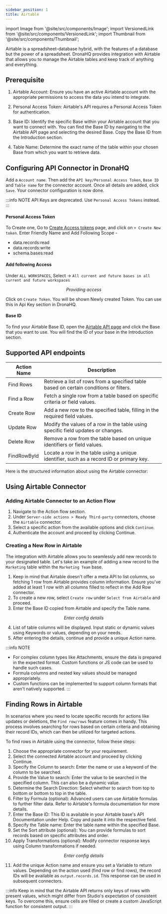 ```yaml
---
sidebar_position: 1
title: Airtable
---
```


import Image from '@site/src/components/Image';
import VersionedLink from '@site/src/components/VersionedLink';
import Thumbnail from '@site/src/components/Thumbnail';

Airtable is a spreadsheet-database hybrid, with the features of a database but the power of a spreadsheet. DronaHQ provides integration with Airtable that allows you to manage the Airtable tables and keep track of anything and everything.


## Prerequisite 

1. Airtable Account: Ensure you have an active Airtable account with the appropriate permissions to access the data you intend to integrate.

2. Personal Access Token: Airtable's API requires a Personal Access Token for authentication. 

3. Base ID: Identify the specific Base within your Airtable account that you want to connect with. You can find the Base ID by navigating to the Airtable API page and selecting the desired Base. Copy the Base ID from the Introduction section.

4. Table Name: Determine the exact name of the table within your chosen Base from which you want to retrieve data.


## Configuring API Connector in DronaHQ

Add a `Account name`. Then add the `API key/Personal Access Token`, `Base ID` and `Table name` for the connector account. Once all details are added, click `Save`. Your connector configuration is now done.


:::info NOTE
API Keys are deprecated. Use `Personal Access Tokens` instead. 
:::

#### Personal Access Token

To Create one, Go to [Create Access tokens](https://airtable.com/login?continue=%2Fcreate%2Ftokens) page, and click on `+ Create New token`. Enter Friendly Name and Add Following Scope -

- data.records:read
- data.records:write
- schema.bases:read


#### Add following Access

Under `ALL WORKSPACES`, Select → `All current and future bases in all current and future workspaces`

<figure>
  <Thumbnail src="/img/reference/connectors/airtable/access.png" alt="Providing access" />
  <figcaption align = "center"><i>Providing access</i></figcaption>
</figure>

Click on `Create Token`. You will be shown Newly created Token. You can use this in Api Key section in DronaHQ.

#### Base ID
 
 To find your Airtable Base ID, open the [Airtable API page](https://airtable.com/developers/web) and click the Base that you want to use.
You will find the ID of your base in the Introduction section.

## Supported API endpoints

| Action Name   | Description                                                                                         |
|---------------|-----------------------------------------------------------------------------------------------------|
| Find Rows     | Retrieve a list of rows from a specified table based on certain conditions or filters.            |
| Find a Row    | Fetch a single row from a table based on specific criteria or field values.                       |
| Create Row    | Add a new row to the specified table, filling in the required field values.                        |
| Update Row    | Modify the values of a row in the table using specific field updates or changes.                   |
| Delete Row    | Remove a row from the table based on unique identifiers or field values.                            |
| FindRowById   | Locate a row in the table using a unique identifier, such as a record ID or primary key.            |

Here is the structured information about using the Airtable connector:

## Using Airtable Connector

### Adding Airtable Connector to an Action Flow

1. Navigate to the Action flow section.
2. Under `Server-side actions > Ready Third-party` connectors, choose the `Airtable` connector.
3. Select a specific action from the available options and click `Continue`.
4. Authenticate the account and proceed by clicking Continue.

### Creating a New Row in Airtable

The integration with Airtable allows you to seamlessly add new records to your designated table. Let's take an example of adding a new record to the `Marketing` table within the `Marketing Team` base.

1. Keep in mind that Airtable doesn't offer a meta API to list columns, so fetching 1 row from Airtable provides column information. Ensure you've added at least 1 row with all columns filled to reflect in the Add Row connector.
2. To create a new row, select `Create row` under `Select from Airtable` and proceed.
3. Enter the Base ID copied from Airtable and specify the Table name.

<figure>
  <Thumbnail src="/img/reference/connectors/airtable/key.jpeg" alt="Enter config details" />
  <figcaption align = "center"><i>Enter config details</i></figcaption>
</figure>

4. List of table columns will be displayed. Input static or dynamic values using Keywords or values, depending on your needs.
5. After entering the details, continue and provide a unique Action name.


:::info NOTE
- For complex column types like Attachments, ensure the data is prepared in the expected format. Custom functions or JS code can be used to handle such cases.
- Formula columns and nested key values should be managed appropriately.
- Custom functions can be implemented to support column formats that aren't natively supported.
:::

## Finding Rows in Airtable

In scenarios where you need to locate specific records for actions like updates or deletions, the `Find row/rows` feature comes in handy. This process involves searching for rows based on certain criteria and obtaining their record IDs, which can then be utilized for targeted actions.

To find rows in Airtable using the connector, follow these steps:

1. Choose the appropriate connector for your requirement.
2. Select the connected Airtable account and proceed by clicking Continue.
3. Specify the Column to search: Enter the name or use a keyword of the column to be searched.
4. Provide the Value to search: Enter the value to be searched in the specified column. This can also be a dynamic value.
5. Determine the Search Direction: Select whether to search from top to bottom or bottom to top in the table.
6. Filter by Formula (optional): Advanced users can use Airtable formulas to further filter data. Refer to Airtable's formula documentation for more details.
7. Enter the Base ID: This ID is available in your Airtable base's API Documentation under Help. Copy and paste it into the respective field.
8. Specify the Table name: Enter the table name within the specified Base.
9. Set the Sort attribute (optional): You can provide formulas to sort records based on specific attributes and order.
10. Apply Transformations (optional): Modify connector response keys using Column transformations if needed.

<figure>
  <Thumbnail src="/img/reference/connectors/airtable/key2.jpeg" alt="Enter config details" />
  <figcaption align = "center"><i>Enter config details</i></figcaption>
</figure>


11. Add the unique Action name and ensure you set a Variable to return values. Depending on the action used (find row or find rows), the record IDs will be available as `output.records.id`. This response can be used in subsequent connectors.


:::info
Keep in mind that the Airtable API returns only keys of rows with present values, which might differ from Studio's expectation of consistent keys. To overcome this, ensure cells are filled or create a custom JavaScript function for consistent output.
:::
